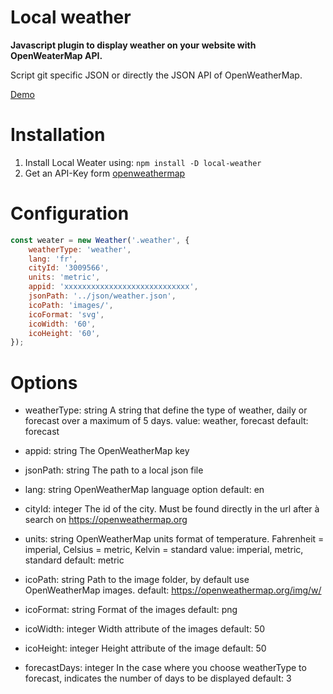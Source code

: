 # Local weather

**Javascript plugin to display weather on your website with OpenWeaterMap API.**

Script git specific JSON or directly the JSON API of OpenWeatherMap.

[Demo](https://stevenmouret.github.io/local-weather/dist/)

# Installation
1. Install Local Weater using: ```npm install -D local-weather```
2. Get an API-Key form [openweathermap](https://openweathermap.org/)

# Configuration
```javascript
const weater = new Weather('.weather', {
    weatherType: 'weather',
    lang: 'fr',
    cityId: '3009566',
    units: 'metric',
    appid: 'xxxxxxxxxxxxxxxxxxxxxxxxxxxx',
    jsonPath: '../json/weather.json',
    icoPath: 'images/',
    icoFormat: 'svg',
    icoWidth: '60',
    icoHeight: '60',
});
```

# Options

- weatherType: string
  A string that define the type of weather, daily or forecast over a maximum of 5 days.
  value: weather, forecast
  default: forecast

- appid: string
  The OpenWeatherMap key
  
- jsonPath: string
  The path to a local json file
  
- lang: string
  OpenWeatherMap language option
  default: en
  
- cityId: integer
  The id of the city. Must be found directly in the url after à search on https://openweathermap.org

- units: string
  OpenWeatherMap units format of temperature. Fahrenheit = imperial, Celsius = metric, Kelvin = standard
  value: imperial, metric, standard
  default: metric

- icoPath: string
  Path to the image folder, by default use OpenWeatherMap images.
  default: https://openweathermap.org/img/w/
  
- icoFormat: string
  Format of the images
  default: png
  
- icoWidth: integer
  Width attribute of the images
  default: 50
  
- icoHeight: integer
  Height attribute of the image
  default: 50
  
- forecastDays: integer
  In the case where you choose weatherType to forecast, indicates the number of days to be displayed
  default: 3

